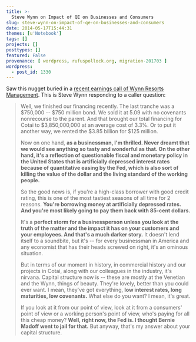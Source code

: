 ```yaml
---
title: >-
  Steve Wynn on Impact of QE on Businesses and Consumers
slug: steve-wynn-on-impact-of-qe-on-businesses-and-consumers
date: 2014-05-17T15:44:31
themes: [u'Notebook']
tags: []
projects: []
posttypes: []
featured: False
provenance: [ wordpress, rufuspollock.org, migration-201703 ]
wordpress:
  - post_id: 1330
---
```


Saw this nugget buried in a [recent earnings call of Wynn Resorts Management](http://seekingalpha.com/article/2184803-wynn-resorts-management-discusses-q1-2014-results-earnings-call-transcript?part=single). This is Steve Wynn responding to a caller question:

> Well, we finished our financing recently. The last tranche was a $750,000 -- $750 million bond. We sold it at 5.09 with no covenants nonrecourse to the parent. And that brought our total financing for Cotai to $3,850,000,000 at an average cost of 3.3%. Or to put it another way, we rented the $3.85 billion for $125 million.
>
> Now on one hand, **as a businessman, I'm thrilled. Never dreamt that we would see anything so tasty and wonderful as that. On the other hand, it's a reflection of questionable fiscal and monetary policy in the United States that is artificially depressed interest rates because of quantitative easing by the Fed, which is also sort of killing the value of the dollar and the living standard of the working people.**
>
> So the good news is, if you're a high-class borrower with good credit rating, this is one of the most tastiest seasons of all time for 2 reasons. **You're borrowing money at artificially depressed rates. And you're most likely going to pay them back with 85-cent dollars.**
>
> It's a **perfect storm for a businessperson unless you look at the truth of the matter and the impact it has on your customers and your employees. And that's a much darker story.** It doesn't lend itself to a soundbite, but it's -- for every businessman in America and any economist that has their heads screwed on right, it's an ominous situation.
>
> But in terms of our moment in history, in commercial history and our projects in Cotai, along with our colleagues in the industry, it's nirvana. Capital structure now is -- these are mostly at the Venetian and the Wynn, things of beauty. They're lovely, better than you could ever want. I mean, they've got everything, **low interest rates, long maturities, low covenants.** What else do you want? I mean, it's great.
>
> If you look at it from our point of view, look at it from a consumers' point of view or a working person's point of view, who's paying for all this cheap money? **Well, right now, the Fed is. I thought Bernie Madoff went to jail for that.** But anyway, that's my answer about your capital structure.


